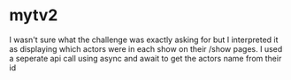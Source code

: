 # mytv2

I wasn't sure what the challenge was exactly asking for but I interpreted it as displaying which actors were in each show on their /show pages. I used a seperate api call using async and await to get the actors name from their id